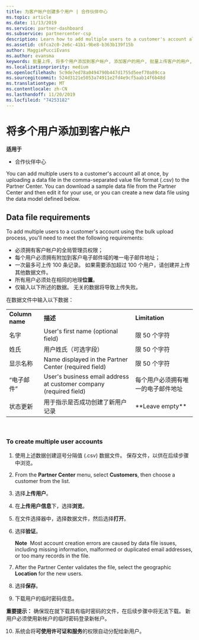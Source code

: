 ```yaml
---
title: 为客户帐户创建多个用户 | 合作伙伴中心
ms.topic: article
ms.date: 11/13/2019
ms.service: partner-dashboard
ms.subservice: partnercenter-csp
description: Learn how to add multiple users to a customer's account all at once, by uploading a data file in the comma-separated value file format (.csv) to Partner Center.
ms.assetid: c6fca2c0-2e6c-41b1-9be8-b363b139f15b
author: MaggiePucciEvans
ms.author: evansma
keywords: 批量上传, 将多个用户添加到客户帐户, 添加客户的用户, 批量上传客户的用户, 客户帐户, 客户用户, 用户
ms.localizationpriority: medium
ms.openlocfilehash: 5c9de7ed78a0494790b447d1755d5eef70a89cca
ms.sourcegitcommit: 524d3121e5053a74911e2fd4e9cf5aab14f6b48d
ms.translationtype: MT
ms.contentlocale: zh-CN
ms.lasthandoff: 11/20/2019
ms.locfileid: "74253182"
---
```

# <a name="add-multiple-users-to-a-customer-account"></a>将多个用户添加到客户帐户

**适用于**

-  合作伙伴中心

You can add multiple users to a customer's account all at once, by uploading a data file in the comma-separated value file format (.csv) to the Partner Center. You can download a sample data file from the Partner Center and then edit it for your use, or you can create a new data file using the data model defined below.

## <a href="" id="creatingtheimportcsvfile"></a>Data file requirements


To add multiple users to a customer's account using the bulk upload process, you'll need to meet the following requirements:

-   必须拥有客户帐户的全局管理员权限；
-   每个用户必须拥有附加到客户电子邮件域的唯一电子邮件地址；
-   一次最多可上传 100 条记录。 如果需要添加超过 100 个用户，请创建并上传其他数据文件。
-   所有用户必须处在相同的地理**位置**。
-   仅输入以下所述的数据。 无关的数据将导致上传失败。

在数据文件中输入以下数据：

|                 |                                                                              |                                            |
|-----------------|------------------------------------------------------------------------------|--------------------------------------------|
| **Column name** | **描述**                                                              | **Limitation**                             |
| 名字      | User's first name (optional field)                                           | 限 50 个字符                         |
| 姓氏       | 用户姓氏（可选字段）                                            | 限 50 个字符                         |
| 显示名称    | Name displayed in the Partner Center (required field)                            | 限 50 个字符                         |
| “电子邮件”           | User's business email address at customer company (required field)           | 每个用户必须拥有唯一的电子邮件地址 |
| 状态更新   | 用于指示是否成功创建了新用户记录 | \*\*Leave empty\*\*                        |

 

### <a href="" id="createmultipleuseraccounts"></a>To create multiple user accounts

<a href="" id="creatingtheaccounts"></a>
1.  使用上述数据创建逗号分隔值 (.csv) 数据文件。 保存文件，以供在后续步骤中浏览。
2.  From the **Partner Center** menu, select **Customers**, then choose a customer from the list.
3.  选择**上传用户**。
4.  在**上传用户信息**下，选择**浏览**。
5.  在文件选择器中，选择数据文件，然后选择**打开**。
6.  选择**验证**。

    **Note**  Most account creation errors are caused by data file issues, including missing information, malformed or duplicated email addresses, or too many records in the file.

7.  After the Partner Center validates the file, select the geographic **Location** for the new users.
8.  选择**保存**。
9.  下载用户的临时密码信息。

**重要提示：** 确保现在就下载具有临时密码的文件，在后续步骤中将无法下载。 新用户必须使用新帐户的临时密码登录新帐户。

10. 系统会将**可使用许可证和服务**的权限自动分配给新用户。 

 

 



